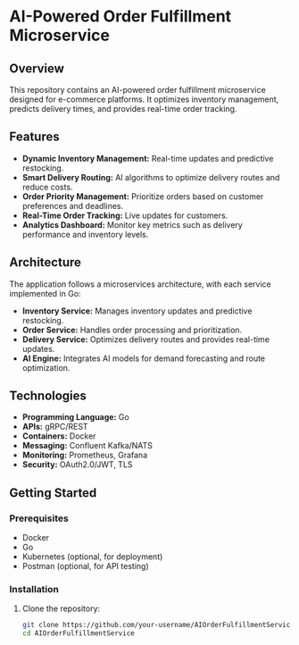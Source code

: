 # AI-Powered Order Fulfillment Microservice

## Overview
This repository contains an AI-powered order fulfillment microservice designed for e-commerce platforms. It optimizes inventory management, predicts delivery times, and provides real-time order tracking.

## Features
- **Dynamic Inventory Management:** Real-time updates and predictive restocking.
- **Smart Delivery Routing:** AI algorithms to optimize delivery routes and reduce costs.
- **Order Priority Management:** Prioritize orders based on customer preferences and deadlines.
- **Real-Time Order Tracking:** Live updates for customers.
- **Analytics Dashboard:** Monitor key metrics such as delivery performance and inventory levels.

## Architecture
The application follows a microservices architecture, with each service implemented in Go:
- **Inventory Service:** Manages inventory updates and predictive restocking.
- **Order Service:** Handles order processing and prioritization.
- **Delivery Service:** Optimizes delivery routes and provides real-time updates.
- **AI Engine:** Integrates AI models for demand forecasting and route optimization.

## Technologies
- **Programming Language:** Go
- **APIs:** gRPC/REST
- **Containers:** Docker
- **Messaging:** Confluent Kafka/NATS
- **Monitoring:** Prometheus, Grafana
- **Security:** OAuth2.0/JWT, TLS

## Getting Started
### Prerequisites
- Docker
- Go
- Kubernetes (optional, for deployment)
- Postman (optional, for API testing)

### Installation
1. Clone the repository:
   ```sh
   git clone https://github.com/your-username/AIOrderFulfillmentService.git
   cd AIOrderFulfillmentService

